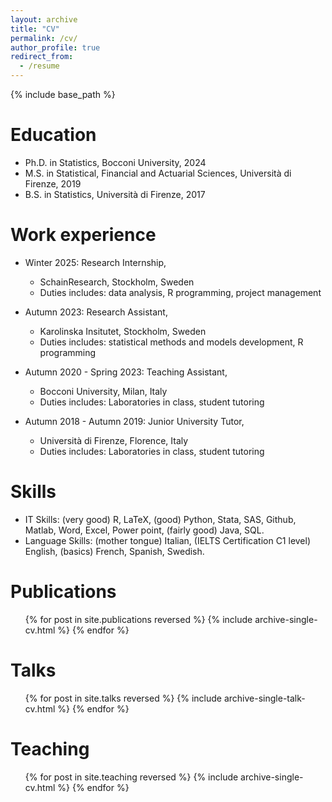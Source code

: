```yaml
---
layout: archive
title: "CV"
permalink: /cv/
author_profile: true 
redirect_from:
  - /resume
---
```


{% include base_path %}

Education
======
* Ph.D. in Statistics, Bocconi University, 2024 
* M.S. in Statistical, Financial and Actuarial Sciences, Università di Firenze, 2019
* B.S. in Statistics, Università di Firenze, 2017

Work experience
======
* Winter 2025: Research Internship,
  * SchainResearch, Stockholm, Sweden
  * Duties includes: data analysis, R programming, project management
    
* Autumn 2023: Research Assistant,
  * Karolinska Insitutet, Stockholm, Sweden
  * Duties includes: statistical methods and models development, R programming

* Autumn 2020 - Spring 2023: Teaching Assistant,
  * Bocconi University, Milan, Italy
  * Duties includes: Laboratories in class, student tutoring

* Autumn 2018 - Autumn 2019: Junior University Tutor,
  * Università di Firenze, Florence, Italy
  * Duties includes: Laboratories in class, student tutoring
  
Skills
======
  * IT Skills: (very good) R, LaTeX, (good) Python, Stata, SAS, Github, Matlab, Word, Excel, Power point, (fairly good) Java, SQL.
  * Language Skills: (mother tongue) Italian, (IELTS Certification C1 level) English, (basics) French, Spanish, Swedish.

Publications
======
  <ul>{% for post in site.publications reversed %}
    {% include archive-single-cv.html %}
  {% endfor %}</ul>
  
Talks
======
  <ul>{% for post in site.talks reversed %}
    {% include archive-single-talk-cv.html  %}
  {% endfor %}</ul>
  
Teaching
======
  <ul>{% for post in site.teaching reversed %}
    {% include archive-single-cv.html %}
  {% endfor %}</ul>
